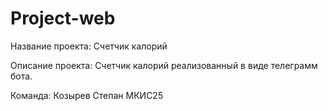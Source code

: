 # Project-web
Название проекта:
Счетчик калорий

Описание проекта:
Счетчик калорий реализованный в виде телеграмм бота.

Команда:
Козырев Степан МКИС25
